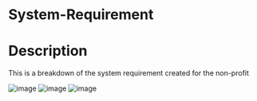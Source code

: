 # System-Requirement
# Description 
This is a breakdown of the system requirement created for the non-profit

![image](https://github.com/user-attachments/assets/ef7d75b2-53e2-4c6d-92dc-56a459c49ad1)
![image](https://github.com/user-attachments/assets/6a0cbd73-69e7-402b-8043-b89fa249407c)
![image](https://github.com/user-attachments/assets/ede8d5f5-e2e8-4ce8-a6f4-fbcfce8bc4bb)
